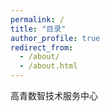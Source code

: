 ```yaml
---
permalink: /
title: "目录"
author_profile: true
redirect_from: 
  - /about/
  - /about.html
---
```


高青数智技术服务中心
